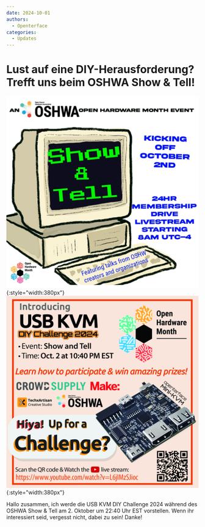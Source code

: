 ```yaml
---
date: 2024-10-01
authors:
  - Openterface
categories:
  - Updates
---
```


# Lust auf eine DIY-Herausforderung? Trefft uns beim OSHWA Show & Tell!

![poster-1](pic/241001-1.jpeg){:style="width:380px"}
![poster-2](pic/241001-2.jpg){:style="width:380px"}

Hallo zusammen, ich werde die USB KVM DIY Challenge 2024 während des OSHWA Show & Tell am 2. Oktober um 22:40 Uhr EST vorstellen. Wenn ihr interessiert seid, vergesst nicht, dabei zu sein! Danke!